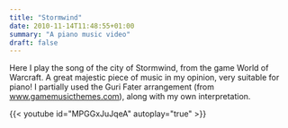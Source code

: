 ```yaml
---
title: "Stormwind"
date: 2010-11-14T11:48:55+01:00
summary: "A piano music video"
draft: false
---
```


Here I play the song of the city of Stormwind, from the game World of Warcraft. A great majestic piece of music in my opinion, very suitable for piano! I partially used the Guri Fater arrangement (from www.gamemusicthemes.com), along with my own interpretation.

{{< youtube id="MPGGxJuJqeA" autoplay="true" >}}

